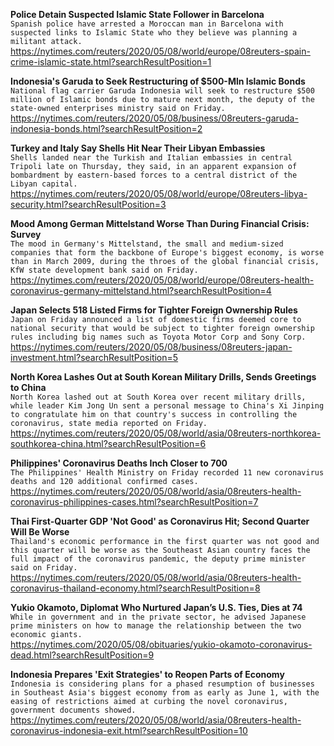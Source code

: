 **Police Detain Suspected Islamic State Follower in Barcelona**\
`Spanish police have arrested a Moroccan man in Barcelona with suspected links to Islamic State who they believe was planning a militant attack.`\
https://nytimes.com/reuters/2020/05/08/world/europe/08reuters-spain-crime-islamic-state.html?searchResultPosition=1

**Indonesia's Garuda to Seek Restructuring of $500-Mln Islamic Bonds**\
`National flag carrier Garuda Indonesia will seek to restructure $500 million of Islamic bonds due to mature next month, the deputy of the state-owned enterprises ministry said on Friday.`\
https://nytimes.com/reuters/2020/05/08/business/08reuters-garuda-indonesia-bonds.html?searchResultPosition=2

**Turkey and Italy Say Shells Hit Near Their Libyan Embassies**\
`Shells landed near the Turkish and Italian embassies in central Tripoli late on Thursday, they said, in an apparent expansion of bombardment by eastern-based forces to a central district of the  Libyan capital. `\
https://nytimes.com/reuters/2020/05/08/world/europe/08reuters-libya-security.html?searchResultPosition=3

**Mood Among German Mittelstand Worse Than During Financial Crisis: Survey**\
`The mood in Germany's Mittelstand, the small and medium-sized companies that form the backbone of Europe's biggest economy, is worse than in March 2009, during the throes of the global financial crisis, KfW state development bank said on Friday.`\
https://nytimes.com/reuters/2020/05/08/world/europe/08reuters-health-coronavirus-germany-mittelstand.html?searchResultPosition=4

**Japan Selects 518 Listed Firms for Tighter Foreign Ownership Rules**\
`Japan on Friday announced a list of domestic firms deemed core to national security that would be subject to tighter foreign ownership rules including big names such as Toyota Motor Corp and Sony Corp.`\
https://nytimes.com/reuters/2020/05/08/business/08reuters-japan-investment.html?searchResultPosition=5

**North Korea Lashes Out at South Korean Military Drills, Sends Greetings to China**\
`North Korea lashed out at South Korea over recent military drills, while leader Kim Jong Un sent a personal message to China's Xi Jinping to congratulate him on that country's success in controlling the coronavirus, state media reported on Friday.`\
https://nytimes.com/reuters/2020/05/08/world/asia/08reuters-northkorea-southkorea-china.html?searchResultPosition=6

**Philippines' Coronavirus Deaths Inch Closer to 700**\
`The Philippines' Health Ministry on Friday recorded 11 new coronavirus deaths and 120 additional confirmed cases.`\
https://nytimes.com/reuters/2020/05/08/world/asia/08reuters-health-coronavirus-philippines-cases.html?searchResultPosition=7

**Thai First-Quarter GDP 'Not Good' as Coronavirus Hit; Second Quarter Will Be Worse**\
`Thailand's economic performance in the first quarter was not good and this quarter will be worse as the Southeast Asian country faces the full impact of the coronavirus pandemic, the deputy prime minister said on Friday.`\
https://nytimes.com/reuters/2020/05/08/world/asia/08reuters-health-coronavirus-thailand-economy.html?searchResultPosition=8

**Yukio Okamoto, Diplomat Who Nurtured Japan’s U.S. Ties, Dies at 74**\
`While in government and in the private sector, he advised Japanese prime ministers on how to manage the relationship between the two economic giants.`\
https://nytimes.com/2020/05/08/obituaries/yukio-okamoto-coronavirus-dead.html?searchResultPosition=9

**Indonesia Prepares 'Exit Strategies' to Reopen Parts of Economy**\
`Indonesia is considering plans for a phased resumption of businesses in Southeast Asia's biggest economy from as early as June 1, with the easing of restrictions aimed at curbing the novel coronavirus, government documents showed.`\
https://nytimes.com/reuters/2020/05/08/world/asia/08reuters-health-coronavirus-indonesia-exit.html?searchResultPosition=10

